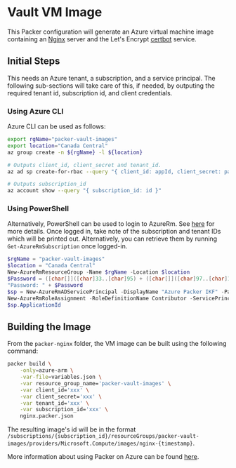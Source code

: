 # Vault VM Image

This Packer configuration will generate an Azure virtual machine image containing an [Nginx](https://nginx.org/) server and the Let's Encrypt [certbot](https://certbot.eff.org/) service.

## Initial Steps

This needs an Azure tenant, a subscription, and a service principal. The following sub-sections will take care of this, if needed, by outputing the required tenant id, subscription id, and client credentials.

### Using Azure CLI

Azure CLI can be used as follows:

```bash
export rgName="packer-vault-images"
export location="Canada Central"
az group create -n ${rgName} -l ${location}

# Outputs client_id, client_secret and tenant_id.
az ad sp create-for-rbac --query "{ client_id: appId, client_secret: password, tenant_id: tenant }" --role Contributor

# Outputs subscription_id
az account show --query "{ subscription_id: id }"
```

### Using PowerShell

Alternatively, PowerShell can be used to login to AzureRm. See [here](https://docs.microsoft.com/en-us/powershell/azure/authenticate-azureps) for more details. Once logged in, take note of the subscription and tenant IDs which will be printed out. Alternatively, you can retrieve them by running `Get-AzureRmSubscription` once logged-in.

```PowerShell
$rgName = "packer-vault-images"
$location = "Canada Central"
New-AzureRmResourceGroup -Name $rgName -Location $location
$Password = ([char[]]([char]33..[char]95) + ([char[]]([char]97..[char]126)) + 0..9 | sort {Get-Random})[0..8] -join ''
"Password: " + $Password
$sp = New-AzureRmADServicePrincipal -DisplayName "Azure Packer IKF" -Password $Password
New-AzureRmRoleAssignment -RoleDefinitionName Contributor -ServicePrincipalName $sp.ApplicationId
$sp.ApplicationId
```

## Building the Image

From the `packer-nginx` folder, the VM image can be built using the following command:

```bash
packer build \
    -only=azure-arm \
    -var-file=variables.json \
    -var resource_group_name='packer-vault-images' \
    -var client_id='xxx' \
    -var client_secret='xxx' \
    -var tenant_id='xxx' \
    -var subscription_id='xxx' \
    nginx.packer.json
```

The resulting image's id will be in the format `/subscriptions/{subscription_id}/resourceGroups/packer-vault-images/providers/Microsoft.Compute/images/nginx-{timestamp}`.

More information about using Packer on Azure can be found [here](https://docs.microsoft.com/en-us/azure/virtual-machines/windows/build-image-with-packer).
